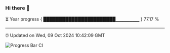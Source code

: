 ### Hi there 👋

⏳ Year progress { ███████████████████████▁▁▁▁▁▁▁ } 77.17 %

---

⏰ Updated on Wed, 09 Oct 2024 10:42:09 GMT

![Progress Bar CI](https://github.com/IshwaranRudhara/GIT-ACTION/workflows/Progress%20Bar%20CI/badge.svg)
